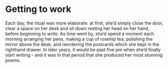 Getting to work
===============Each day, the ritual was more elaborate: at first, she’d simply close the door, clear a space on her desk and sit down resting her head on her hand, before beginning to write. As time went by, she’d spend a moment each morning arranging her pens, making a cup of rosehip tea, polishing the mirror above the desk, and reordering the postcards which she kept in the righthand drawer. In later years, it would be past five pm when she’d finally start writing – and it was in that period that she produced her most stunning poems.